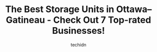 ---
layout: ampstory
image: https://i0.wp.com/www.auto.or.id/wp-content/uploads/2023/06/a1-mini-maxi-entrepot-0-ottawa-gatineau-1686323043.jpeg?resize=640,853
author: techidn
featured: false
description: Ottawa–Gatineau, Ontario / Quebec, Canada is a haven for Storage Units enthusiasts, boasting an impressive array of 7 top-notch establishments. Whether youre a seasoned connoisseur or sim
title: The Best Storage Units in Ottawa–Gatineau - Check Out 7 Top-rated Businesses!
cover:
   title: The Best Storage Units in Ottawa–Gatineau - Check Out 7 Top-rated Businesses!
   subtitle: AUTO.OR.ID
   background: https://www.auto.or.id/wp-content/uploads/2023/06/a1-mini-maxi-entrepot-0-ottawa-gatineau-1686323043.jpeg

pages: 
 - layout: thirds
   top: <h1>#1 Entrepôt Public</h1>
   bottom: "<p>Excellent Service and good Deals, the Stotage is Clean and quiet accessible, The staff and the manager were quiet helpful as well they went over the expectations to help </p>"
   background: https://www.auto.or.id/wp-content/uploads/2023/06/a1-mini-maxi-entrepot-1-ottawa-gatineau-1686323045.jpeg
   backgroundblur: true
 - layout: thirds
   top: <h1>#2 Mini Entrepôts Gatineau Est</h1>
   bottom: "<p>1680 Rue Jean-Louis-Malette, Gatineau, QC J8R 3Y9, Canada</p>"
   background: https://www.auto.or.id/wp-content/uploads/2023/06/a1-mini-maxi-entrepot-2-ottawa-gatineau-1686323045.jpeg
   cta:
      link: https://www.auto.or.id/the-best-storage-units-in-ottawa-gatineau-check-out-7-top-rated-businesses/
      text: The Best Storage Units in Ottawa–Gatineau - Check Out 7 Top-rated Businesses!
 - layout: thirds
   top: <h1>#3 Capital Self Storage</h1>
   bottom: "<p>75 Breezehill Ave N, Ottawa, ON K1Y 2H6, Canada</p>"
   background: https://images.unsplash.com/photo-1560282804-f99219ad8de3?ixlib=rb-4.0.3&ixid=MnwxMjA3fDB8MHxwaG90by1wYWdlfHx8fGVufDB8fHx8&auto=format&fit=crop&w=640&h=853&q=80
   cta:
      link: https://www.auto.or.id/the-best-storage-units-in-ottawa-gatineau-check-out-7-top-rated-businesses/
      text: The Best Storage Units in Ottawa–Gatineau - Check Out 7 Top-rated Businesses!
 - layout: thirds
   top: <h1>#4 Entrepôts Du Plateau</h1>
   bottom: "<p>765 Rue de Vernon, Gatineau, QC J9J 3K4, Canada</p>"
   background: https://images.unsplash.com/photo-1563059999-9bcd13ce672d?ixlib=rb-4.0.3&ixid=MnwxMjA3fDB8MHxwaG90by1wYWdlfHx8fGVufDB8fHx8&auto=format&fit=crop&w=640&h=853&q=80
   cta:
      link: https://www.auto.or.id/the-best-storage-units-in-ottawa-gatineau-check-out-7-top-rated-businesses/
      text: The Best Storage Units in Ottawa–Gatineau - Check Out 7 Top-rated Businesses!
 - layout: thirds
   top: <h1>#5 Entreposage Aylmer Storage</h1>
   bottom: "<p>951 Chem. Vanier, Gatineau, QC J9J 3J2, Canada</p>"
   background: https://images.unsplash.com/photo-1579124687068-35cd8a9eeba9?ixlib=rb-4.0.3&ixid=MnwxMjA3fDB8MHxwaG90by1wYWdlfHx8fGVufDB8fHx8&auto=format&fit=crop&w=640&h=853&q=80
   cta:
      link: https://www.auto.or.id/the-best-storage-units-in-ottawa-gatineau-check-out-7-top-rated-businesses/
      text: The Best Storage Units in Ottawa–Gatineau - Check Out 7 Top-rated Businesses!
 - layout: thirds
   top: <h1>#6 A1 Mini Maxi Entrepot</h1>
   bottom: "<p>7 Chem. Alonzo-Wright, Chelsea, QC J9B 1L4, Canada</p>"
   background: https://images.unsplash.com/photo-1629583825021-9fb0d16381ef?ixlib=rb-4.0.3&ixid=MnwxMjA3fDB8MHxwaG90by1wYWdlfHx8fGVufDB8fHx8&auto=format&fit=crop&w=640&h=853&q=80
   cta:
      link: https://www.auto.or.id/the-best-storage-units-in-ottawa-gatineau-check-out-7-top-rated-businesses/
      text: The Best Storage Units in Ottawa–Gatineau - Check Out 7 Top-rated Businesses!
 - layout: thirds
   top: <h1>#7 Les Bleau Entrepôts</h1>
   bottom: "<p>178 Chem. Freeman, Gatineau, QC J8Z 2B5, Canada</p>"
   background: https://images.unsplash.com/photo-1620547316190-289b3899e010?ixlib=rb-4.0.3&ixid=MnwxMjA3fDB8MHxwaG90by1wYWdlfHx8fGVufDB8fHx8&auto=format&fit=crop&w=640&h=853&q=80
   cta:
      link: https://www.auto.or.id/the-best-storage-units-in-ottawa-gatineau-check-out-7-top-rated-businesses/
      text: The Best Storage Units in Ottawa–Gatineau - Check Out 7 Top-rated Businesses!
 - layout: thirds
   middle: Continue reading...
   background: https://images.unsplash.com/photo-1608506876688-ab805ee6c2c6?ixlib=rb-4.0.3&ixid=MnwxMjA3fDB8MHxwaG90by1wYWdlfHx8fGVufDB8fHx8&auto=format&fit=crop&w=640&h=853&q=80
   cta:
      link: https://www.auto.or.id/the-best-storage-units-in-ottawa-gatineau-check-out-7-top-rated-businesses/
      text: The Best Storage Units in Ottawa–Gatineau - Check Out 7 Top-rated Businesses!

---